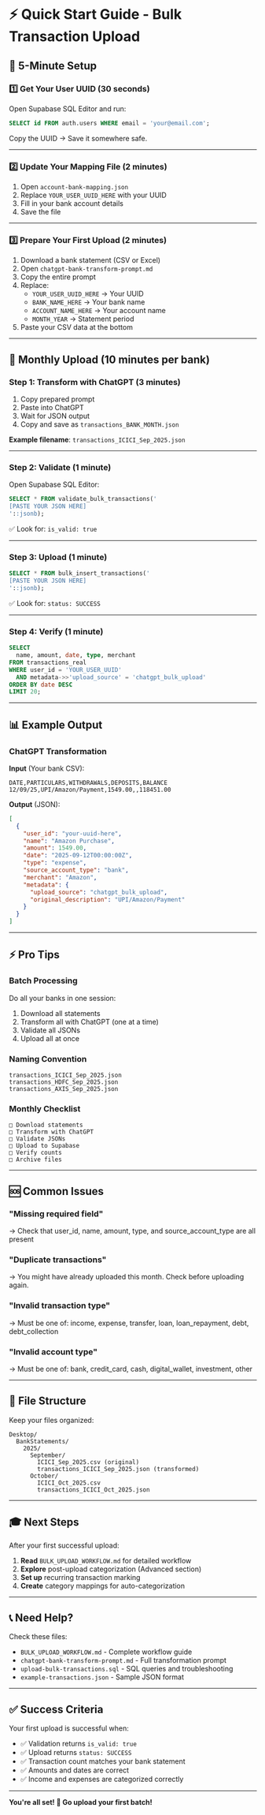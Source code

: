 # ⚡ Quick Start Guide - Bulk Transaction Upload

## 🎯 5-Minute Setup

### 1️⃣ Get Your User UUID (30 seconds)

Open Supabase SQL Editor and run:
```sql
SELECT id FROM auth.users WHERE email = 'your@email.com';
```

Copy the UUID → Save it somewhere safe.

---

### 2️⃣ Update Your Mapping File (2 minutes)

1. Open `account-bank-mapping.json`
2. Replace `YOUR_USER_UUID_HERE` with your UUID
3. Fill in your bank account details
4. Save the file

---

### 3️⃣ Prepare Your First Upload (2 minutes)

1. Download a bank statement (CSV or Excel)
2. Open `chatgpt-bank-transform-prompt.md`
3. Copy the entire prompt
4. Replace:
   - `YOUR_USER_UUID_HERE` → Your UUID
   - `BANK_NAME_HERE` → Your bank name
   - `ACCOUNT_NAME_HERE` → Your account name
   - `MONTH_YEAR` → Statement period
5. Paste your CSV data at the bottom

---

## 🚀 Monthly Upload (10 minutes per bank)

### Step 1: Transform with ChatGPT (3 minutes)

1. Copy prepared prompt
2. Paste into ChatGPT
3. Wait for JSON output
4. Copy and save as `transactions_BANK_MONTH.json`

**Example filename**: `transactions_ICICI_Sep_2025.json`

---

### Step 2: Validate (1 minute)

Open Supabase SQL Editor:

```sql
SELECT * FROM validate_bulk_transactions('
[PASTE YOUR JSON HERE]
'::jsonb);
```

✅ Look for: `is_valid: true`

---

### Step 3: Upload (1 minute)

```sql
SELECT * FROM bulk_insert_transactions('
[PASTE YOUR JSON HERE]
'::jsonb);
```

✅ Look for: `status: SUCCESS`

---

### Step 4: Verify (1 minute)

```sql
SELECT 
  name, amount, date, type, merchant
FROM transactions_real
WHERE user_id = 'YOUR_USER_UUID'
  AND metadata->>'upload_source' = 'chatgpt_bulk_upload'
ORDER BY date DESC
LIMIT 20;
```

---

## 📊 Example Output

### ChatGPT Transformation
**Input** (Your bank CSV):
```
DATE,PARTICULARS,WITHDRAWALS,DEPOSITS,BALANCE
12/09/25,UPI/Amazon/Payment,1549.00,,118451.00
```

**Output** (JSON):
```json
[
  {
    "user_id": "your-uuid-here",
    "name": "Amazon Purchase",
    "amount": 1549.00,
    "date": "2025-09-12T00:00:00Z",
    "type": "expense",
    "source_account_type": "bank",
    "merchant": "Amazon",
    "metadata": {
      "upload_source": "chatgpt_bulk_upload",
      "original_description": "UPI/Amazon/Payment"
    }
  }
]
```

---

## ⚡ Pro Tips

### Batch Processing
Do all your banks in one session:
1. Download all statements
2. Transform all with ChatGPT (one at a time)
3. Validate all JSONs
4. Upload all at once

### Naming Convention
```
transactions_ICICI_Sep_2025.json
transactions_HDFC_Sep_2025.json
transactions_AXIS_Sep_2025.json
```

### Monthly Checklist
```
□ Download statements
□ Transform with ChatGPT
□ Validate JSONs
□ Upload to Supabase
□ Verify counts
□ Archive files
```

---

## 🆘 Common Issues

### "Missing required field"
→ Check that user_id, name, amount, type, and source_account_type are all present

### "Duplicate transactions"
→ You might have already uploaded this month. Check before uploading again.

### "Invalid transaction type"
→ Must be one of: income, expense, transfer, loan, loan_repayment, debt, debt_collection

### "Invalid account type"
→ Must be one of: bank, credit_card, cash, digital_wallet, investment, other

---

## 📁 File Structure

Keep your files organized:
```
Desktop/
  BankStatements/
    2025/
      September/
        ICICI_Sep_2025.csv (original)
        transactions_ICICI_Sep_2025.json (transformed)
      October/
        ICICI_Oct_2025.csv
        transactions_ICICI_Oct_2025.json
```

---

## 🎓 Next Steps

After your first successful upload:

1. **Read** `BULK_UPLOAD_WORKFLOW.md` for detailed workflow
2. **Explore** post-upload categorization (Advanced section)
3. **Set up** recurring transaction marking
4. **Create** category mappings for auto-categorization

---

## 📞 Need Help?

Check these files:
- `BULK_UPLOAD_WORKFLOW.md` - Complete workflow guide
- `chatgpt-bank-transform-prompt.md` - Full transformation prompt
- `upload-bulk-transactions.sql` - SQL queries and troubleshooting
- `example-transactions.json` - Sample JSON format

---

## ✅ Success Criteria

Your first upload is successful when:
- ✅ Validation returns `is_valid: true`
- ✅ Upload returns `status: SUCCESS`
- ✅ Transaction count matches your bank statement
- ✅ Amounts and dates are correct
- ✅ Income and expenses are categorized correctly

---

**You're all set! 🎉 Go upload your first batch!**


